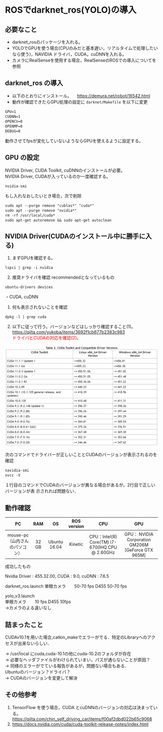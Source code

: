 # ROSでdarknet_ros(YOLO)の導入


## 必要なこと

- darknet_rosのパッケージを入れる。
- YOLOでGPUを使う場合(CPUのみだと基本遅い，リアルタイムで処理したいなら使う)，NAVIDIA ドライバ，CUDA，cuDNNを入れる。
- カメラにRealSenseを使用する場合，RealSenseのROSでの導入についてを参照

## darknet_ros の導入
- 以下のとおりにインストール。
　https://demura.net/robot/16542.html
- 動作が確認できたらGPU処理の設定に `darknet/Makefile` を以下に変更

```darknet/Makefile
GPU=1
CUDNN=1
OPENCV=0
OPENMP=0
DEBUG=0
```

動作させてfpsが変化していないようならGPUを使えるように設定する。

## GPU の設定

NVIDIA Driver, CUDA Toolkit, cuDNNのインストールが必要。  
NVIDIA Driver, CUDAが入っているのか一度確認する。  

```　　
nvidia-smi
```

もし入れなおしたいとき場合，次で削除

```
sudo apt --purge remove "cublas*" "cuda*"
sudo apt --purge remove "nvidia*"
rm -rf /usr/local/cuda*
sudo apt-get autoremove && sudo apt-get autoclean
```

## NVIDIA Driver(CUDAのインストール中に勝手に入る)
1. まずGPUを確認する。
```
lspci | grep -i nvidia
```
2. 推奨ドライバを確認 recommendedとなっているもの
```
ubuntu-drivers devices
```

・CUDA, cuDNN
1. 何も表示されないことを確認
```
dpkg -l | grep cuda
```
2. 以下に従って行う。バージョンなどはしっかり確認すること(1)。  
https://qiita.com/yukoba/items/3692f1cb677b2383c983  
<span style="color: red; ">ドライバとCUDAの対応を確認(2)。</span>

![width:1000px](./cuda_version_list.png)

次のコマンドでドライバーが正しいこととCUDAのバージョンが表示されるのを確認
```
navidia-smi
nvcc -V
```
１行目のコマンドでCUDAのバージョンが異なる場合があるが，2行目で正しいバージョンが表
示されれば問題ない．


## 動作確認

| PC | RAM | OS | ROS version | CPU | GPU |
|:-:|:-:|:-:|:-:|:-:|:-:|
| mouse-pc（山内さんのパソコン） | 32 GB | Ubuntu 16.04 | Kinetic |CPU：Intel(R) Core(TM) i7-6700HQ CPU @ 2.60GHz | GPU： NVIDIA Corporation GM206M [GeForce GTX 965M] |

成功したもの

Nvidia Driver : 455.32.00, CUDA : 9.0, cuDNN : 7.6.5

darknet_ros.launch
単眼カメラ　　50-70 fps
D455 50-70 fps  

yolo_v3.launch  
単眼カメラ　　10 fps
D455 10fps  
→カメラのよる違いなし  

## 詰まったこと

CUDAv10.1を用いた場合,catkin_makeでエラーがでる．特定のLibraryへのアクセスが出来ないらしい．

→ /usr/local にcuda,cuda-10.1の他にcuda-10.2のフォルダが存在  
→ 必要なヘッダファイルがわけられていまい，パスが通らないことが原因？  
→ 同様のエラーがでている報告があるが，問題ない場合もある．  
Ubuntuのバージョン？ドライバ？  
→ CUDAのバージョンを変更して解決  

## その他参考
1) TensorFlow を使う場合，CUDA とcuDNNのバージョンの対応は決まっている。  
https://qiita.com/chin_self_driving_car/items/f00af2dbd022b65c9068  
2) https://docs.nvidia.com/cuda/cuda-toolkit-release-notes/index.html  

